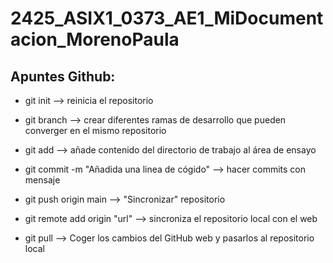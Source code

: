 # 2425_ASIX1_0373_AE1_MiDocumentacion_MorenoPaula

## Apuntes Github:
* git init --> reinicia el repositorio

* git branch -->  crear diferentes ramas de desarrollo que pueden converger en el mismo repositorio

* git add --> añade contenido del directorio de trabajo al área de ensayo

* git commit -m "Añadida una linea de cógido" --> hacer commits con mensaje

* git push origin main --> "Sincronizar" repositorio

* git remote add origin "url" --> sincroniza el repositorio local con el web

* git pull --> Coger los cambios del GitHub web y pasarlos al repositorio local
